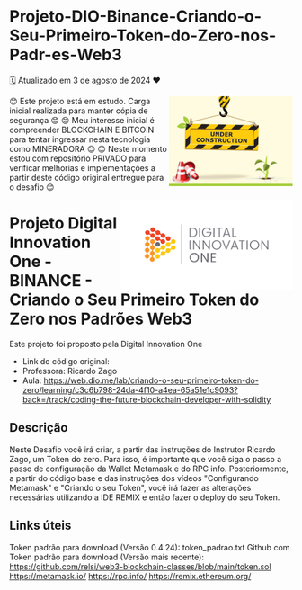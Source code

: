 # Projeto-DIO-Binance-Criando-o-Seu-Primeiro-Token-do-Zero-nos-Padr-es-Web3

:spiral_calendar: Atualizado em 3 de agosto de 2024 :heart:

<img align="right" alt="GIF" height="160px" src="https://github.com/rdeconti/rdeconti-resources/blob/main/under_construction.gif" />

:blush: Este projeto está em estudo. Carga inicial realizada para manter cópia de segurança :blush:
:blush: Meu interesse inicial é compreender BLOCKCHAIN E BITCOIN para tentar ingressar nesta tecnologia como MINERADORA :blush:
:blush: Neste momento estou com repositório PRIVADO para verificar melhorias e implementações a partir deste código original entregue para o desafio :blush:

<img align="right" alt="GIF" height="160px" src="https://github.com/rdeconti/rdeconti-resources/blob/main/Digital%20Innovation%20One%20-%20Logotipo.png" />

# Projeto Digital Innovation One - BINANCE - Criando o Seu Primeiro Token do Zero nos Padrões Web3
Este projeto foi proposto pela Digital Innovation One
- Link do código original: 
- Professora: Ricardo Zago
- Aula: https://web.dio.me/lab/criando-o-seu-primeiro-token-do-zero/learning/c3c6b798-24da-4f10-a4ea-65a51e1c9093?back=/track/coding-the-future-blockchain-developer-with-solidity

## Descrição
Neste Desafio você irá criar, a partir das instruções do Instrutor Ricardo Zago, um Token do zero. Para isso, é importante que você siga o passo a passo de configuração da Wallet Metamask e do RPC info. Posteriormente, a partir do código base e das instruções dos vídeos "Configurando Metamask" e "Criando o seu Token", você irá fazer as alterações necessárias utilizando a IDE REMIX e então fazer o deploy do seu Token.
 
## Links úteis
Token padrão para download (Versão 0.4.24): token_padrao.txt
Github com Token padrão para download (Versão mais recente): https://github.com/relsi/web3-blockchain-classes/blob/main/token.sol
https://metamask.io/​
https://rpc.info/
https://remix.ethereum.org/
